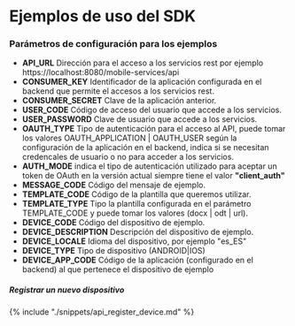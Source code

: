 # Ejemplos de uso del SDK

### Parámetros de configuración para los ejemplos

* **API_URL** Dirección para el acceso a los servicios rest por ejemplo https://localhost:8080/mobile-services/api
* **CONSUMER_KEY** Identificador de la aplicación configurada en el backend que permite el accesos a los servicios rest. 
* **CONSUMER_SECRET** Clave de la aplicación anterior.
* **USER_CODE** Código de acceso del usuario que accede a los servicios.
* **USER_PASSWORD** Clave de usuario que accede a los servicios.
* **OAUTH_TYPE** Tipo de autenticación para el acceso al API, puede tomar los valores OAUTH_APPLICATION | OAUTH_USER según la configuración de la aplicación en el backend, indica si se necesitan credencales de usuario o no para acceder a los servicios.
* **AUTH_MODE** indica el tipo de autenticación utilizado para aceptar un token de OAuth en la versión actual siempre tiene el valor **"client_auth"**
* **MESSAGE_CODE** Código del mensaje de ejemplo.
* **TEMPLATE_CODE** Código de la plantilla que queremos utilizar.
* **TEMPLATE_TYPE** Tipo la plantilla configurada en el parámetro   TEMPLATE_CODE y puede tomar los valores (docx | odt | url).
* **DEVICE_CODE** Código del dispositivo de ejemplo.
* **DEVICE_DESCRIPTION** Descripción del dispositivo de ejemplo.
* **DEVICE_LOCALE** Idioma del dispositivo, por ejemplo "es_ES"
* **DEVICE_TYPE** Tipo de dispositivo (ANDROID|IOS)
* **DEVICE_APP_CODE** Código de la aplicación (configurado en el backend) al que pertenece el dispositivo de ejemplo

##### Registrar un nuevo dispositivo

{% include "./snippets/api_register_device.md" %}
 
